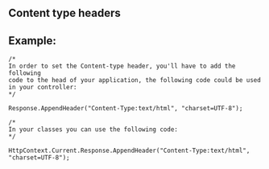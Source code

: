 Content type headers
-------

## Example:


    /*
    In order to set the Content-type header, you'll have to add the following 
    code to the head of your application, the following code could be used in your controller:
    */
    
    Response.AppendHeader("Content-Type:text/html", "charset=UTF-8"); 

	/*
	In your classes you can use the following code:
	*/
	
	HttpContext.Current.Response.AppendHeader("Content-Type:text/html", "charset=UTF-8");
	

	


	